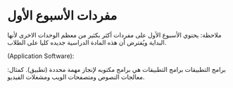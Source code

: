 # مفردات الأسبوع الأول

ملاحظة: يحتوي الأسبوع الأول على مفردات أكثر بكثير من معظم الوحدات الاخرى لأنها البداية ويُفترض أن هذه المادة الدراسية جديده كليا على الطلاب. 


 (Application Software):
 
 برامج التطبيقات
	برامج التطبيقات هي برامج مكتوبه لإنجاز مهمة محددة (تطبيق). كمثال: معالجات النصوص ومتصفحات الويب ومشغلات الفيديو.






